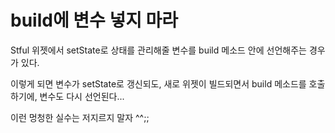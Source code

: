 # build에 변수 넣지 마라

Stful 위젯에서 setState로 상태를 관리해줄 변수를 build 메소드 안에 선언해주는 경우가  있다.

이렇게 되면 변수가 setState로 갱신되도, 새로 위젯이 빌드되면서 build 메소드를 호출하기에, 변수도 다시 선언된다...

이런 멍청한 실수는 저지르지 말자 ^^;;